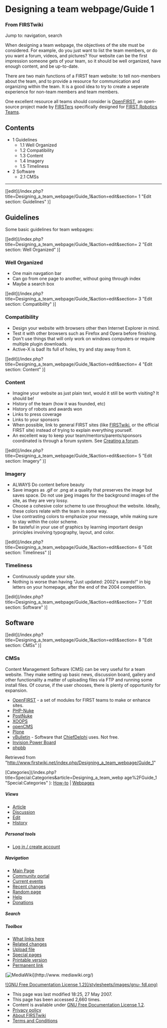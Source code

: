 # Designing a team webpage/Guide 1

### From FIRSTwiki

Jump to: navigation, search

When designing a team webpage, the objectives of the site must be considered.
For example, do you just want to list the team members, or do you want a
forum, videos, and pictures? Your website can be the first impression someone
gets of your team, so it should be well organized, have enough content, and be
up-to-date.

There are two main functions of a FIRST team website: to tell non-members
about the team, and to provide a resource for communication and organizing
within the team. It is a good idea to try to create a seperate experience for
non-team members and team members.

  
One excellent resource all teams should consider is
[OpenFIRST](/index.php/OpenFIRST "OpenFIRST" ), an open-source project made by
[FIRSTers](/index.php?title=FIRSTer&action=edit "FIRSTer" ) specifically
designed for [FIRST Robotics Teams](/index.php/FIRST_Robotics_Team "FIRST
Robotics Team" ).

## Contents

  * 1 Guidelines
    * 1.1 Well Organized
    * 1.2 Compatibility
    * 1.3 Content
    * 1.4 Imagery
    * 1.5 Timeliness
  * 2 Software
    * 2.1 CMSs  
---  
  
[[edit](/index.php?title=Designing_a_team_webpage/Guide_1&action=edit&section=
1 "Edit section: Guidelines" )]

## Guidelines

Some basic guidelines for team webpages:

[[edit](/index.php?title=Designing_a_team_webpage/Guide_1&action=edit&section=
2 "Edit section: Well Organized" )]

### Well Organized

  * One main navgation bar 
  * Can go from one page to another, without going through index 
  * Maybe a search box 

[[edit](/index.php?title=Designing_a_team_webpage/Guide_1&action=edit&section=
3 "Edit section: Compatibility" )]

### Compatibility

  * Design your website with browsers other then Internet Explorer in mind. 
  * Test it with other browsers such as Firefox and Opera before finishing. 
  * Don't use things that will only work on windows computers or require multiple plugin downloads. 
  * Active-X is bad! Its full of holes, try and stay away from it. 

[[edit](/index.php?title=Designing_a_team_webpage/Guide_1&action=edit&section=
4 "Edit section: Content" )]

### Content

  * Imagine your website as just plain text, would it still be worth visiting? It should be! 
  * History of the team (how it was founded, etc) 
  * History of robots and awards won 
  * Links to press coverage 
  * Links to your sponsors 
  * When possible, link to general FIRST sites (like [FIRSTwiki](/index.php/FIRSTwiki "FIRSTwiki" ), or the official FIRST site) instead of trying to explain everything yourself. 
  * An excellent way to keep your team/mentors/parents/sponsors coordinated is through a forum system. See [Creating a forum](/index.php?title=Creating_a_forum&action=edit "Creating a forum" ). 

[[edit](/index.php?title=Designing_a_team_webpage/Guide_1&action=edit&section=
5 "Edit section: Imagery" )]

### Imagery

  * ALWAYS Do content before beauty 
  * Save images as .gif or .png at a quality that preserves the image but saves space. Do not use jpeg images for the background images of the site, as they are very lossy. 
  * Choose a cohesive color scheme to use throughout the website. Ideally, these colors relate with the team in some way. 
  * Use contrasting colors to emphasize your message, while making sure to stay within the color scheme. 
  * Be tasteful in your use of graphics by learning important design principles involving typography, layout, and color. 

[[edit](/index.php?title=Designing_a_team_webpage/Guide_1&action=edit&section=
6 "Edit section: Timeliness" )]

### Timeliness

  * Continuously update your site. 
  * Nothing is worse than having "Just updated: 2002's awards!" in big letters on your homepage, after the end of the 2004 competition. 

[[edit](/index.php?title=Designing_a_team_webpage/Guide_1&action=edit&section=
7 "Edit section: Software" )]

## Software

[[edit](/index.php?title=Designing_a_team_webpage/Guide_1&action=edit&section=
8 "Edit section: CMSs" )]

### CMSs

Content Management Software (CMS) can be very useful for a team website. They
make setting up basic news, discussion board, gallery and other functionality
a matter of uploading files via FTP and running some install files. Of course,
if the user chooses, there is plenty of opportunity for expansion.

  * [OpenFIRST](/index.php/OpenFIRST "OpenFIRST" ) \- a set of modules for FIRST teams to make or enhance sites. 
  * [PHP-Nuke](http://phpnuke.org/ "http://phpnuke.org/" )
  * [PostNuke](http://postnuke.com "http://postnuke.com" )
  * [XOOPS](http://xoops.org "http://xoops.org" )
  * [openCMS](http://opencms.org "http://opencms.org" )
  * [Plone](http://plone.org "http://plone.org" )
  * [vBulletin](http://www.vbulletin.com/ "http://www.vbulletin.com/" ) \- Software that [ChiefDelphi](/index.php/ChiefDelphi "ChiefDelphi" ) uses. Not free. 
  * [Invision Power Board](http://www.invisionboard.com/ "http://www.invisionboard.com/" )
  * [phpbb](http://phpbb.com "http://phpbb.com" )

Retrieved from
"<http://www.firstwiki.net/index.php/Designing_a_team_webpage/Guide_1>"

[Categories](/index.php?title=Special:Categories&article=Designing_a_team_webp
age%2FGuide_1 "Special:Categories" ): [How-to](/index.php/Category:How-to
"Category:How-to" ) | [Webpages](/index.php/Category:Webpages
"Category:Webpages" )

##### Views

  * [Article](/index.php/Designing_a_team_webpage/Guide_1)
  * [Discussion](/index.php/Talk:Designing_a_team_webpage/Guide_1)
  * [Edit](/index.php?title=Designing_a_team_webpage/Guide_1&action=edit)
  * [History](/index.php?title=Designing_a_team_webpage/Guide_1&action=history)

##### Personal tools

  * [Log in / create account](/index.php?title=Special:Userlogin&returnto=Designing_a_team_webpage/Guide_1)

[](/index.php/Main_Page "Main Page" )

##### Navigation

  * [Main Page](/index.php/Main_Page)
  * [Community portal](/index.php/FIRSTwiki:Community_portal)
  * [Current events](/index.php/Current_events)
  * [Recent changes](/index.php/Special:Recentchanges)
  * [Random page](/index.php/Special:Random)
  * [Help](/index.php/Help:Contents)
  * [Donations](/index.php/FIRSTwiki:Site_support)

##### Search



##### Toolbox

  * [What links here](/index.php/Special:Whatlinkshere/Designing_a_team_webpage/Guide_1)
  * [Related changes](/index.php/Special:Recentchangeslinked/Designing_a_team_webpage/Guide_1)
  * [Upload file](/index.php/Special:Upload)
  * [Special pages](/index.php/Special:Specialpages)
  * [Printable version](/index.php?title=Designing_a_team_webpage/Guide_1&printable=yes)
  * [Permanent link](/index.php?title=Designing_a_team_webpage/Guide_1&oldid=60653)

[![MediaWiki](/skins/common/images/poweredby_mediawiki_88x31.png)](http://www.
mediawiki.org/)

[![GNU Free Documentation License 1.2](/stylesheets/images/gnu-
fdl.png)](http://www.gnu.org/copyleft/fdl.html)

  * This page was last modified 18:25, 27 May 2007.
  * This page has been accessed 2,660 times.
  * Content is available under [GNU Free Documentation License 1.2](http://www.gnu.org/copyleft/fdl.html "http://www.gnu.org/copyleft/fdl.html" ).
  * [Privacy policy](/index.php/FIRSTwiki:Privacy_policy "FIRSTwiki:Privacy policy" )
  * [About FIRSTwiki](/index.php/FIRSTwiki:About "FIRSTwiki:About" )
  * [Terms and Conditions](/index.php/FIRSTwiki:Terms_and_conditions "FIRSTwiki:Terms and conditions" )

